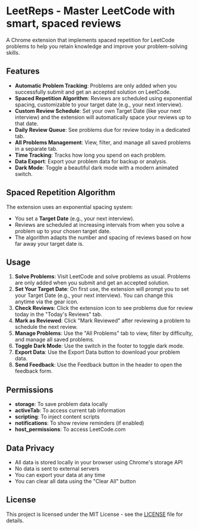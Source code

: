 # LeetReps - Master LeetCode with smart, spaced reviews

A Chrome extension that implements spaced repetition for LeetCode problems to help you retain knowledge and improve your problem-solving skills.

## Features

- **Automatic Problem Tracking**: Problems are only added when you successfully submit and get an accepted solution on LeetCode.
- **Spaced Repetition Algorithm**: Reviews are scheduled using exponential spacing, customizable to your target date (e.g., your next interview).
- **Custom Review Schedule**: Set your own Target Date (like your next interview) and the extension will automatically space your reviews up to that date.
- **Daily Review Queue**: See problems due for review today in a dedicated tab.
- **All Problems Management**: View, filter, and manage all saved problems in a separate tab.
- **Time Tracking**: Tracks how long you spend on each problem.
- **Data Export**: Export your problem data for backup or analysis.
- **Dark Mode**: Toggle a beautiful dark mode with a modern animated switch.

## Spaced Repetition Algorithm

The extension uses an exponential spacing system:
- You set a **Target Date** (e.g., your next interview).
- Reviews are scheduled at increasing intervals from when you solve a problem up to your chosen target date.
- The algorithm adapts the number and spacing of reviews based on how far away your target date is.

## Usage

1. **Solve Problems**: Visit LeetCode and solve problems as usual. Problems are only added when you submit and get an accepted solution.
2. **Set Your Target Date**: On first use, the extension will prompt you to set your Target Date (e.g., your next interview). You can change this anytime via the gear icon.
3. **Check Reviews**: Click the extension icon to see problems due for review today in the "Today's Reviews" tab.
4. **Mark as Reviewed**: Click "Mark Reviewed" after reviewing a problem to schedule the next review.
5. **Manage Problems**: Use the "All Problems" tab to view, filter by difficulty, and manage all saved problems.
6. **Toggle Dark Mode**: Use the switch in the footer to toggle dark mode.
7. **Export Data**: Use the Export Data button to download your problem data.
8. **Send Feedback**: Use the Feedback button in the header to open the feedback form.

## Permissions

- **storage**: To save problem data locally
- **activeTab**: To access current tab information
- **scripting**: To inject content scripts
- **notifications**: To show review reminders (if enabled)
- **host_permissions**: To access LeetCode.com

## Data Privacy

- All data is stored locally in your browser using Chrome's storage API
- No data is sent to external servers
- You can export your data at any time
- You can clear all data using the "Clear All" button

## License

This project is licensed under the MIT License - see the [LICENSE](LICENSE) file for details.
